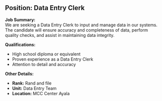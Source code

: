 ## **Position: Data Entry Clerk**

**Job Summary:**  
We are seeking a Data Entry Clerk to input and manage data in our systems. The candidate will ensure accuracy and completeness of data, perform quality checks, and assist in maintaining data integrity.

**Qualifications:**  
- High school diploma or equivalent
- Proven experience as a Data Entry Clerk
- Attention to detail and accuracy

**Other Details:**
- **Rank:** Rand and file
- **Unit:** Data Entry Team
- **Location:** MCC Center Ayala